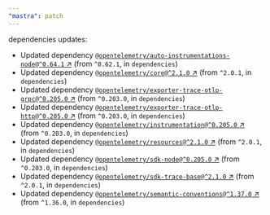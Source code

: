 ```yaml
---
"mastra": patch
---
```

dependencies updates:
  - Updated dependency [`@opentelemetry/auto-instrumentations-node@^0.64.1` ↗︎](https://www.npmjs.com/package/@opentelemetry/auto-instrumentations-node/v/0.64.1) (from `^0.62.1`, in `dependencies`)
  - Updated dependency [`@opentelemetry/core@^2.1.0` ↗︎](https://www.npmjs.com/package/@opentelemetry/core/v/2.1.0) (from `^2.0.1`, in `dependencies`)
  - Updated dependency [`@opentelemetry/exporter-trace-otlp-grpc@^0.205.0` ↗︎](https://www.npmjs.com/package/@opentelemetry/exporter-trace-otlp-grpc/v/0.205.0) (from `^0.203.0`, in `dependencies`)
  - Updated dependency [`@opentelemetry/exporter-trace-otlp-http@^0.205.0` ↗︎](https://www.npmjs.com/package/@opentelemetry/exporter-trace-otlp-http/v/0.205.0) (from `^0.203.0`, in `dependencies`)
  - Updated dependency [`@opentelemetry/instrumentation@^0.205.0` ↗︎](https://www.npmjs.com/package/@opentelemetry/instrumentation/v/0.205.0) (from `^0.203.0`, in `dependencies`)
  - Updated dependency [`@opentelemetry/resources@^2.1.0` ↗︎](https://www.npmjs.com/package/@opentelemetry/resources/v/2.1.0) (from `^2.0.1`, in `dependencies`)
  - Updated dependency [`@opentelemetry/sdk-node@^0.205.0` ↗︎](https://www.npmjs.com/package/@opentelemetry/sdk-node/v/0.205.0) (from `^0.203.0`, in `dependencies`)
  - Updated dependency [`@opentelemetry/sdk-trace-base@^2.1.0` ↗︎](https://www.npmjs.com/package/@opentelemetry/sdk-trace-base/v/2.1.0) (from `^2.0.1`, in `dependencies`)
  - Updated dependency [`@opentelemetry/semantic-conventions@^1.37.0` ↗︎](https://www.npmjs.com/package/@opentelemetry/semantic-conventions/v/1.37.0) (from `^1.36.0`, in `dependencies`)
